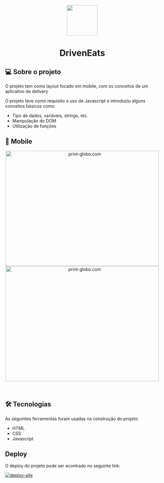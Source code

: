 <div align="center">
  <img width="100" height="100" src="https://user-images.githubusercontent.com/98192816/163457685-9199355f-7b3d-46c9-91c7-ef1999ac8bf9.svg" />
</div>
<h1 align="center">DrivenEats</h1>


## 💻 Sobre o projeto

O projeto tem como layout focado em mobile, com os conceitos de um aplicativo de delivery

O projeto teve como requisito o uso de Javascript e introduziu alguns conceitos básicos como:
  - Tipo de dados, variáveis, strings, etc.
  - Manipulação do DOM
  - Utilização de funções

## 📱 Mobile

<p align="center">
  <img width="500" height="375" alt="print-globo.com" src="https://user-images.githubusercontent.com/98192816/163457297-de123fef-5d6c-41ce-b373-5f2edfe51816.png">
  <img width="500" height="375" alt="print-globo.com" src="https://user-images.githubusercontent.com/98192816/163457303-67f488f5-05b3-4db9-a5b3-1815770c8d78.png">
</p><br>

## 🛠 Tecnologias

As seguintes ferramentas foram usadas na construção do projeto:


  - HTML
  - CSS
  - Javascript

## Deploy

O deploy do projeto pode ser econtrado no seguinte link: 
  
  <a href="https://frreiro.github.io/projeto3-driveneats/">
  <img alt="deploy-site" src="https://img.shields.io/badge/Link%20Deploy%20-Site-%2304D361">
</a>
